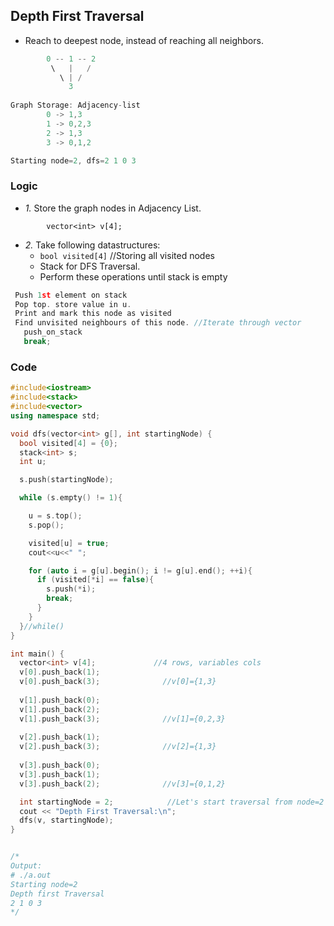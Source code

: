 ## Depth First Traversal
- Reach to deepest node, instead of reaching all neighbors.
```c
        0 -- 1 -- 2
         \   |   /
           \ | /
             3
                
Graph Storage: Adjacency-list
        0 -> 1,3
        1 -> 0,2,3
        2 -> 1,3
        3 -> 0,1,2

Starting node=2, dfs=2 1 0 3
```

### Logic
- *1.* Store the graph nodes in Adjacency List.
```
        vector<int> v[4];
```
- *2.* Take following datastructures:
  - `bool visited[4]` //Storing all visited nodes
  - Stack for DFS Traversal.
  - Perform these operations until stack is empty
```c
 Push 1st element on stack
 Pop top. store value in u.
 Print and mark this node as visited
 Find unvisited neighbours of this node. //Iterate through vector
   push_on_stack
   break;
```
### Code
```c++
#include<iostream>
#include<stack>
#include<vector>
using namespace std;

void dfs(vector<int> g[], int startingNode) {
  bool visited[4] = {0};
  stack<int> s;
  int u;

  s.push(startingNode);

  while (s.empty() != 1){

    u = s.top();         
    s.pop();

    visited[u] = true;
    cout<<u<<" ";

    for (auto i = g[u].begin(); i != g[u].end(); ++i){
      if (visited[*i] == false){
        s.push(*i);
        break;
      }
    }
  }//while()
}

int main() {
  vector<int> v[4];             //4 rows, variables cols
  v[0].push_back(1);
  v[0].push_back(3);              //v[0]={1,3}
  
  v[1].push_back(0);
  v[1].push_back(2); 
  v[1].push_back(3);              //v[1]={0,2,3}
  
  v[2].push_back(1); 
  v[2].push_back(3);              //v[2]={1,3}
  
  v[3].push_back(0); 
  v[3].push_back(1); 
  v[3].push_back(2);              //v[3]={0,1,2}

  int startingNode = 2;            //Let's start traversal from node=2
  cout << "Depth First Traversal:\n";
  dfs(v, startingNode);
}


/*
Output:
# ./a.out 
Starting node=2
Depth first Traversal
2 1 0 3
*/
```
